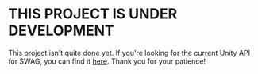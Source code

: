 # THIS PROJECT IS UNDER DEVELOPMENT

This project isn't quite done yet. If you're looking for the current Unity API for SWAG, you can find it [here](https://github.com/TeachMeInc/SWAG-API-Unity/tree/2021.3.3f). Thank you for your patience!
